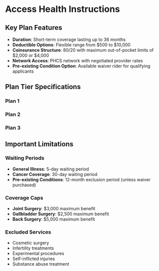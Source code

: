 # Access Health Instructions

## Key Plan Features
- **Duration**: Short-term coverage lasting up to 36 months
- **Deductible Options**: Flexible range from $500 to $10,000
- **Coinsurance Structure**: 80/20 with maximum out-of-pocket limits of $2,000 or $4,000
- **Network Access**: PHCS network with negotiated provider rates
- **Pre-existing Condition Option**: Available waiver rider for qualifying applicants

## Plan Tier Specifications

### Plan 1

### Plan 2

### Plan 3

## Important Limitations

### Waiting Periods
- **General Illness**: 5-day waiting period
- **Cancer Coverage**: 30-day waiting period
- **Pre-existing Conditions**: 12-month exclusion period (unless waiver purchased)

### Coverage Caps
- **Joint Surgery**: $3,000 maximum benefit
- **Gallbladder Surgery**: $2,500 maximum benefit
- **Back Surgery**: $5,000 maximum benefit

### Excluded Services
- Cosmetic surgery
- Infertility treatments
- Experimental procedures
- Self-inflicted injuries
- Substance abuse treatment

